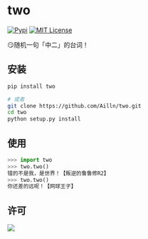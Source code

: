 # two

[![Pypi](https://img.shields.io/pypi/v/two.svg)](https://pypi.org/project/two/)
[![MIT License](https://img.shields.io/badge/license-MIT-green.svg)](https://github.com/Ailln/two/blob/master/LICENSE)

😏随机一句「中二」的台词！

## 安装

```bash
pip install two

# 或者
git clone https://github.com/Ailln/two.git
cd two
python setup.py install
```

## 使用

```python
>>> import two
>>> two.two()
错的不是我，是世界！【叛逆的鲁鲁修R2】
>>> two.two()
你还差的远呢！【网球王子】
```

## 许可

[![](https://award.dovolopor.com?lt=License&rt=MIT&rbc=green)](./LICENSE)
